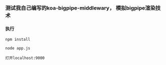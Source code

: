 ### 测试我自己编写的koa-bigpipe-middlewary， 模拟bigpipe渲染技术

#### 执行

```shell
npm install

node app.js

打开localhost:9000
```
